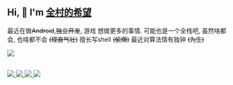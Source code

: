 ## Hi, 👋  I'm <a href="https://www.gengzhibo.com/" target="_blank">全村的希望</a> 

最近在做~~Android~~,~~独立开发~~, 游戏 想做更多的事情.
可能也是一个全栈吧, 虽然啥都会, 也啥都不会 ~~(理直气壮)~~
擅长写shell ~~(偷懒)~~
最近对算法情有独钟 ~~(为生)~~


<div align=left>
<img src="https://github-readme-stats.vercel.app/api?username=clwater&show_icons=true" />
</div>
</br>
<p>
  <a href="https://github.com/clwater">
    <img src="https://badges.pufler.dev/visits/clwater/clwater?style=flat-square&color=black&logo=github">
  </a>
  <a href="https://github.com/clwater">
    <img src="https://badges.pufler.dev/years/clwater?style=flat-square&color=black&logo=github">
  </a>
  <a href="https://github.com/clwater">
    <img src="https://badges.pufler.dev/repos/clwater?style=flat-square&color=black&logo=github">
  </a>
  <a href="https://github.com/clwater">
    <img src="https://badges.pufler.dev/commits/monthly/clwater?style=flat-square&color=black&logo=github">
  </a>
</p>



<!-- 如果你想了解多一点点, 为什么不看看下面那个可能会有很多star的项目呢(前排star机会难得不是) -->


<!-- <a href="https://github.com/anuraghazra/github-readme-stats">
  <img align="center" src="https://github-readme-stats.vercel.app/api/pin/?username=clwater&repo=LeetCodeAllAnimation" />
</a>

最近开发的可视化算法学习平台上线了, 你不打算看看么 [RobinAlgo](https://robinalgo.com) -->


<!-- <a href="https://github.com/anuraghazra/convoychat">
  <img align="center" src="https://github-readme-stats.vercel.app/api/top-langs/?username=clwater&layout=compact" />
</a> -->
